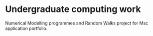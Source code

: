 # Undergraduate computing work
Numerical Modelling programmes and Random Walks project for Msc application portfolio. 
